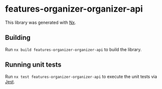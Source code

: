 # features-organizer-organizer-api

This library was generated with [Nx](https://nx.dev).

## Building

Run `nx build features-organizer-organizer-api` to build the library.

## Running unit tests

Run `nx test features-organizer-organizer-api` to execute the unit tests via [Jest](https://jestjs.io).
